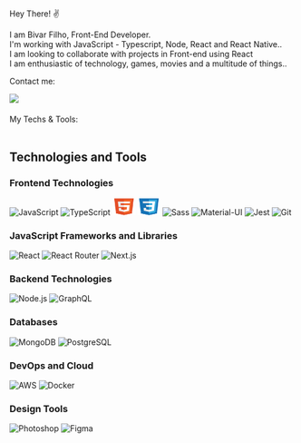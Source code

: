 Hey There! :v:

I am Bivar Filho, Front-End Developer.<br/>
I'm working with JavaScript - Typescript, Node, React and React Native..<br/>
I am looking to collaborate with projects in Front-end using React<br/>
I am enthusiastic of technology, games, movies and a multitude of things..<br/>



Contact me: 
<div> 
  <a href='https://www.linkedin.com/in/paulobivarfilho/' target="_blank">
    <img  src='https://img.shields.io/badge/LinkedIn-0077B5?style=for-the-badge&logo=linkedin&logoColor=white' />
  </a>
</div>


<br>
My Techs & Tools:
<div style='display: inline_block'><br>

## Technologies and Tools

### Frontend Technologies

<img src="https://cdn.jsdelivr.net/gh/devicons/devicon@latest/icons/javascript/javascript-plain.svg" alt="JavaScript" height="30" width="40" />
<img src="https://cdn.jsdelivr.net/gh/devicons/devicon@latest/icons/typescript/typescript-original.svg" alt="TypeScript" height="30" width="40" />
<img src="https://raw.githubusercontent.com/devicons/devicon/master/icons/html5/html5-original.svg" alt="HTML5" height="30" width="40" />
<img src="https://raw.githubusercontent.com/devicons/devicon/master/icons/css3/css3-original.svg" alt="CSS3" height="30" width="40" />
<img src="https://cdn.jsdelivr.net/gh/devicons/devicon@latest/icons/sass/sass-original.svg" alt="Sass" height="30" width="40" />
<img src="https://cdn.jsdelivr.net/gh/devicons/devicon@latest/icons/materialui/materialui-original.svg" alt="Material-UI" height="30" width="40" />
<img src="https://cdn.jsdelivr.net/gh/devicons/devicon@latest/icons/jest/jest-plain.svg" alt="Jest" height="30" width="40" />
<img src="https://cdn.jsdelivr.net/gh/devicons/devicon@latest/icons/git/git-original.svg" alt="Git" height="30" width="40" />

### JavaScript Frameworks and Libraries

<img src="https://cdn.jsdelivr.net/gh/devicons/devicon@latest/icons/react/react-original.svg" alt="React" height="30" width="40" />
<img src="https://cdn.jsdelivr.net/gh/devicons/devicon@latest/icons/reactrouter/reactrouter-original.svg" alt="React Router" height="30" width="40" />
<img src="https://cdn.jsdelivr.net/gh/devicons/devicon@latest/icons/nextjs/nextjs-original.svg" alt="Next.js" height="30" width="40" />

### Backend Technologies

<img src="https://cdn.jsdelivr.net/gh/devicons/devicon@latest/icons/nodejs/nodejs-original.svg" alt="Node.js" height="30" width="40" />
<img src="https://cdn.jsdelivr.net/gh/devicons/devicon@latest/icons/graphql/graphql-plain.svg" alt="GraphQL" height="30" width="40" />

### Databases

<img src="https://cdn.jsdelivr.net/gh/devicons/devicon@latest/icons/mongodb/mongodb-original.svg" alt="MongoDB" height="30" width="40" />
<img src="https://cdn.jsdelivr.net/gh/devicons/devicon@latest/icons/postgresql/postgresql-original.svg" alt="PostgreSQL" height="30" width="40" />

### DevOps and Cloud

<img src="https://cdn.jsdelivr.net/gh/devicons/devicon@latest/icons/amazonwebservices/amazonwebservices-plain-wordmark.svg" alt="AWS" height="30" width="40" />
<img src="https://cdn.jsdelivr.net/gh/devicons/devicon@latest/icons/docker/docker-original.svg" alt="Docker" height="30" width="40" />

### Design Tools

<img src="https://cdn.jsdelivr.net/gh/devicons/devicon@latest/icons/photoshop/photoshop-original.svg" alt="Photoshop" height="30" width="40" />
<img src="https://cdn.jsdelivr.net/gh/devicons/devicon@latest/icons/figma/figma-original.svg" alt="Figma" height="30" width="40" />


</div>

<!---
<picture>
  <source
    srcset="https://github-readme-stats.vercel.app/api?username=bivarz&show_icons=true&theme=dark"
    media="(prefers-color-scheme: dark)"
  />
  <source
    srcset="https://github-readme-stats.vercel.app/api?username=bivarz&show_icons=true"
    media="(prefers-color-scheme: light), (prefers-color-scheme: no-preference)"
  />
  <img src="https://github-readme-stats.vercel.app/api?username=bivarz&show_icons=true" />

  <img src='https://github-readme-stats.vercel.app/api/top-langs/?username=bivarz&theme=blue-green' />
</picture>
